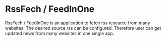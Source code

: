 # RssFech / FeedInOne 

RssFech / FeedInOne  is an application to fetch rss resource from many websites. The desired source rss can be configured. Therefore user can get updated news from many websites in one single app.
